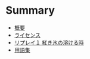 # Summary

* [概要](README.md)
* [ライセンス](LICENSE.md)
* [リプレイ１ 紅き氷の溶ける時](doc/chapter1-1.adoc)
* [用語集](GLOSSARY.md)
